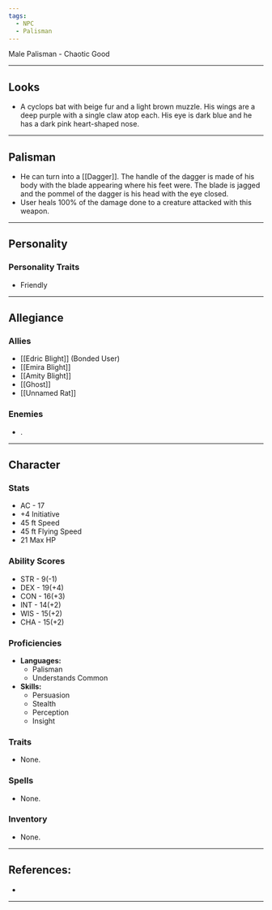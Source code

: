 ```yaml
---
tags:
  - NPC
  - Palisman
---
```

Male Palisman - Chaotic Good
****
## Looks
- A cyclops bat with beige fur and a light brown muzzle. His wings are a deep purple with a single claw atop each. His eye is dark blue and he has a dark pink heart-shaped nose.
****
## Palisman
- He can turn into a [[Dagger]]. The handle of the dagger is made of his body with the blade appearing where his feet were. The blade is jagged and the pommel of the dagger is his head with the eye closed.
- User heals 100% of the damage done to a creature attacked with this weapon.
****
## Personality
### Personality Traits
- Friendly
****
## Allegiance
### Allies
- [[Edric Blight]] (Bonded User)
- [[Emira Blight]]
- [[Amity Blight]]
- [[Ghost]]
- [[Unnamed Rat]]
### Enemies
- .
****
## Character
### Stats
- AC - 17
- +4 Initiative
- 45 ft Speed
- 45 ft Flying Speed
- 21 Max HP
### Ability Scores
- STR - 9(-1)
- DEX - 19(+4)
- CON - 16(+3)
- INT - 14(+2)
- WIS - 15(+2)
- CHA - 15(+2)
### Proficiencies
- **Languages:**
	- Palisman
	- Understands Common
- **Skills:**
	- Persuasion
	- Stealth
	- Perception
	- Insight
### Traits
- None.
### Spells
- None.
### Inventory
- None.
****
## References:
- 
****